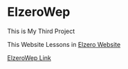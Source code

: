 # ElzeroWep
This is My Third Project

This Website Lessons in [Elzero Website](https://elzero.org/practical-html-css/)

[ElzeroWep Link](https://abdallah-el-saied.github.io/Elzero_ElzeroWep/)
